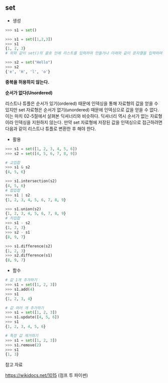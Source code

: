 ## set

* 생성

```python
>>> s1 = set()

>>> s1 = set([1,2,3])
>>> s1
{1, 2, 3}
# 위와 같이 set()의 괄호 안에 리스트를 입력하여 만들거나 아래와 같이 문자열을 입력하여 만들 수도 있다.

>>> s2 = set("Hello")
>>> s2
{'e', 'H', 'l', 'o'}
```



**중복을 허용하지 않는다.**

**순서가 없다(Unordered)**

리스트나 튜플은 순서가 있기(ordered) 때문에 인덱싱을 통해 자료형의 값을 얻을 수 있지만 set 자료형은 순서가 없기(unordered) 때문에 인덱싱으로 값을 얻을 수 없다. 이는 마치 02-5절에서 살펴본 딕셔너리와 비슷하다. 딕셔너리 역시 순서가 없는 자료형이라 인덱싱을 지원하지 않는다. 만약 set 자료형에 저장된 값을 인덱싱으로 접근하려면 다음과 같이 리스트나 튜플로 변환한 후 해야 한다.



* 활용

```python
>>> s1 = set([1, 2, 3, 4, 5, 6])
>>> s2 = set([4, 5, 6, 7, 8, 9])
```

```python
# 교집합
>>> s1 & s2
{4, 5, 6}

>>> s1.intersection(s2)
{4, 5, 6}
# 합집합
>>> s1 | s2
{1, 2, 3, 4, 5, 6, 7, 8, 9}

>>> s1.union(s2)
{1, 2, 3, 4, 5, 6, 7, 8, 9}
# 차집합
>>> s1 - s2
{1, 2, 3}
>>> s2 - s1
{8, 9, 7}

>>> s1.difference(s2)
{1, 2, 3}
>>> s2.difference(s1)
{8, 9, 7}
```



* 함수

```python
# 값 1개 추가하기
>>> s1 = set([1, 2, 3])
>>> s1.add(4)
>>> s1
{1, 2, 3, 4}

# 값 여러 개 추가하기
>>> s1 = set([1, 2, 3])
>>> s1.update([4, 5, 6])
>>> s1
{1, 2, 3, 4, 5, 6}

# 특정 값 제거하기
>>> s1 = set([1, 2, 3])
>>> s1.remove(2)
>>> s1
{1, 3}
```



참고 자료

https://wikidocs.net/1015 (점프 투 파이썬)
